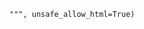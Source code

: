  <style>
    /* Background and Text Color */
    .reportview-container {
        background-color: #1a1a1a;
        color: white;
    }
    .sidebar .sidebar-content {
        background-color: #333333;
    }
    
    /* Header Styling */
    h1 {
        color: #FFD700;
        text-align: center;
        font-family: 'Helvetica', sans-serif;
    }
    
    /* Button Styling */
    .stButton>button {
        background-color: #4CAF50;
        color: white;
        height: 3em;
        width: 15em;
        border-radius:10px;
        border: 1px solid #4CAF50;
        font-size:20px;
    }
    
    .stButton>button:hover {
        background-color: #45a049;
    }
    
    /* Success and Error Message Styling */
    .css-1aumxhk.edgvbvh3 {
        background-color: #1a1a1a;
    }
    
    /* Tooltip Styling */
    div.tooltip {
        position: relative;
        display: inline-block;
        border-bottom: 1px dotted black;
    }
    
    div.tooltip .tooltiptext {
        visibility: hidden;
        width: 200px;
        background-color: #555;
        color: #fff;
        text-align: center;
        border-radius: 6px;
        padding: 5px 0;
        position: absolute;
        z-index: 1;
        bottom: 125%; 
        left: 50%;
        margin-left: -100px;
        opacity: 0;
        transition: opacity 0.3s;
    }
    
    div.tooltip:hover .tooltiptext {
        visibility: visible;
        opacity: 1;
    }
    
    /* Grid Layout for Images */
    .image-grid {
        display: grid;
        grid-template-columns: repeat(auto-fill, minmax(300px, 1fr));
        grid-gap: 10px;
    }
    
    /* Footer Styling */
    footer {
        visibility: hidden;
    }
    </style>
    """, unsafe_allow_html=True)
